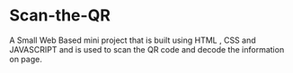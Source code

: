 # Scan-the-QR
A Small Web Based mini project that is built using HTML , CSS and JAVASCRIPT  and is used to scan the QR code and decode the information on page. 
